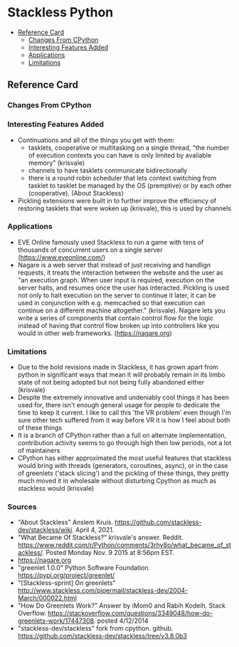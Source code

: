 # Stackless Python

<!-- TOC -->
- [Reference Card](#reference-card)
    - [Changes From CPython](#changes-from-cpython)
    - [Interesting Features Added](#interesting-features-added)
    - [Applications](#applications)
    - [Limitations](#limitations)
<!-- /TOC -->

## Reference Card

### Changes From CPython

### Interesting Features Added
- Continuations and all of the things you get with them: 
	- tasklets, cooperative or multitasking on a single thread, "the number of execution contexts you can have is only limited by available memory" (krisvale)
	- channels to have tasklets communicate bidirectionally
	- there is a round robin scheduler that lets context switching from tasklet to tasklet be managed by the OS (premptive) or by each other (cooperative). (About Stackless)
- Pickling extensions were built in to further improve the efficiency of restoring tasklets that were woken up (krisvale), this is used by channels

### Applications
- EVE Online famously used Stackless to run a game with tens of thousands of concurrent users on a single server (https://www.eveonline.com/)
- Nagare is a web server that instead of just receiving and handlign requests, it treats the interaction between the website and the user as "an execution graph. When user input is required, execution on the server halts, and resumes once the user has interacted. Pickling is used not only to halt execution on the server to continue it later, it can be used in conjunction with e.g. memcached so that execution can continue on a different machine altogether." (krisvale). Nagare lets you write a series of components that contain control flow for the logic instead of having that control flow broken up into controllers like you would in other web frameworks. (https://nagare.org)

### Limitations
- Due to the bold revisions made in Stackless, it has grown apart from python in significant ways that mean it will probably remain in its limbo state of not being
adopted but not being fully abandoned either (krisvale)
- Despite the extremely innovative and undeniably cool things it has been used for, there isn't enough general usage for people to dedicate the time to keep it current. I like to call this 'the VR problem' even though I'm sure other tech suffered from it way before VR it is how I feel about both of these things
- It is a branch of CPython rather than a full on alternate implementation, contribution activity seems to go through high then low periods, not a lot of 
maintainers
- CPython has either approximated the most useful features that stackless would bring with threads (generators, coroutines, async), or in the case of greenlets ('stack slicing') and the pickling of these things, they pretty much moved it in wholesale without disturbing Cpython as much as stackless would (krisvale)

### Sources

- "About Stackless" Anslem Kruis. https://github.com/stackless-dev/stackless/wiki. April 4, 2021.
- "What Became Of Stackless?" krisvale's answer. Reddit. https://www.reddit.com/r/Python/comments/3rhy8o/what_became_of_stackless/. Posted Monday Nov. 9 2015 at 8:56pm EST.
- https://nagare.org
- "greenlet 1.0.0" Python Software Foundation. https://pypi.org/project/greenlet/
- "[Stackless-sprint] On greenlets" http://www.stackless.com/pipermail/stackless-dev/2004-March/000022.html
- "How Do Greenlets Work?" Answer by iMom0 and Rabih Kodeih. Stack Overflow. https://stackoverflow.com/questions/3349048/how-do-greenlets-work/17447308. posted 4/12/2014
- "stackless-dev/stackless" fork from cpython. github. https://github.com/stackless-dev/stackless/tree/v3.8.0b3
